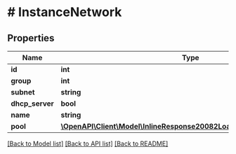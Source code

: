 # # InstanceNetwork

## Properties

Name | Type | Description | Notes
------------ | ------------- | ------------- | -------------
**id** | **int** |  | [optional]
**group** | **int** |  | [optional]
**subnet** | **string** |  | [optional]
**dhcp_server** | **bool** |  | [optional]
**name** | **string** |  | [optional]
**pool** | [**\OpenAPI\Client\Model\InlineResponse20082LoadBalancerInstanceSslCert**](InlineResponse20082LoadBalancerInstanceSslCert.md) |  | [optional]

[[Back to Model list]](../../README.md#models) [[Back to API list]](../../README.md#endpoints) [[Back to README]](../../README.md)
